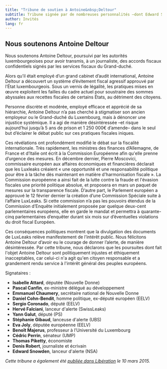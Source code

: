 ```yaml
---
title: "Tribune de soutien à Antoine&nbsp;Deltour"
subtitle: Tribune signée par de nombreuses personnalités –dont Edward Snowden, Eva Joly, Thomas Piketty, Denis Robert…– en soutien à Antoine Deltour.
author: Invités
lang: fr
---
```


## Nous soutenons Antoine&nbsp;Deltour

Nous soutenons Antoine Deltour, poursuivi par les autorités luxembourgeoises pour avoir transmis, à un journaliste, des accords fiscaux confidentiels signés par les services fiscaux du Grand-duché.

Alors qu’il était employé d’un grand cabinet d’audit international, Antoine Deltour a découvert un système d’évitement fiscal agressif approuvé par l’État luxembourgeois. Sous un vernis de légalité, les pratiques mises en œuvre exploitent les failles du cadre actuel pour soustraire des sommes abyssales aux recettes fiscales de certains États, au détriment des citoyens.

Personne discrète et modérée, employé efficace et apprécié de sa hiérarchie, Antoine Deltour n’a pas cherché à stigmatiser son ancien employeur ou le Grand-duché du Luxembourg, mais à dénoncer une injustice systémique.
Il a agi de manière désintéressée –et risque aujourd’hui jusqu’à 5 ans de prison et 1 250 000€ d’amende– dans le seul but d’éclairer le débat public sur ces pratiques fiscales iniques.

Ces révélations ont profondément modifié le débat sur la fiscalité internationale. Très rapidement, les ministres des finances d’Allemagne, de France et d’Italie ont écrit à la Commission Européenne afin qu'elle prenne d’urgence des mesures. En décembre dernier, Pierre Moscovici, commissaire européen aux affaires économiques et financières déclarait que les Luxleaks créaient « une opportunité et une responsabilité politique pour être à la tâche dès maintenant en matière d'harmonisation fiscale ». La Commission européenne a ainsi fait de la lutte contre la fraude et l'évasion fiscales une priorité politique absolue, et proposera en mars un paquet de mesures sur la transparence fiscale.
D’autre part, le Parlement européen a approuvé le 12 février dernier la création d’une Commission Spéciale suite à l’affaire LuxLeaks. Si cette commission n’a pas les pouvoirs étendus de la Commission d’Enquête initialement proposée par quelque deux-cent parlementaires européens, elle en garde le mandat et permettra à quarante-cinq parlementaires d’enquêter durant six mois sur d’éventuelles violations du droit fiscal Européen.

Ces conséquences politiques montrent que la divulgation des documents de LuxLeaks relève manifestement de l’intérêt public. Nous félicitons Antoine Deltour d’avoir eu le courage de donner l’alerte, de manière désintéressée.
Par cette tribune, nous déclarons que les poursuites dont fait l'objet Antoine Deltour sont politiquement injustes et éthiquement inacceptables, car celui-ci n'a agit qu'en citoyen responsable et a grandement rendu service à l'intérêt général des peuples européens.

Signataires :

- **Isabelle Attard**, députée (Nouvelle Donne)
- **Pascal Canfin**, ex-ministre délégué au développement
- **Emmanuel Chaumery**, secrétaire national de Nouvelle Donne
- **Daniel Cohn-Bendit**, homme politique, ex-député européen (EELV)
- **Sergio Coronado**, député (EELV)
- **Hervé Falciani**, lanceur d'alerte (SwissLeaks)
- **Yann Galut**, député (PS)
- **Stéphanie Gibaud**, lanceuse d'alerte (UBS)
- **Eva Joly**, députée européenne (EELV)
- **Benoît Majerus**, professeur à l’Université du Luxembourg
- **Cédric Perrin**, sénateur (UMP)
- **Thomas Piketty**, économiste
- **Denis Robert**, journaliste et écrivain
- **Edward Snowden**, lanceur d'alerte (NSA)



_Cette tribune a également été [publiée dans Libération](http://www.liberation.fr/economie/2015/03/09/soutien-a-antoine-deltour-lanceur-d-alerte-luxleaks_1217470) le 10 mars 2015._
